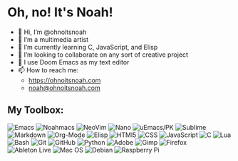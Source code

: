 # Oh, no! It's Noah!
- 👋 Hi, I’m @ohnoitsnoah
- 👀 I’m a multimedia artist
- 🌱 I’m currently learning C, JavaScript, and Elisp
- 💞️ I’m looking to collaborate on any sort of creative project
- 📝️ I use Doom Emacs as my text editor
- 📫 How to reach me:
   + https://ohnoitsnoah.com
   + noah@ohnoitsnoah.com
## My Toolbox:
![Emacs](https://img.shields.io/badge/Emacs-7f5ab6?style=for-the-badge&logo=GNU%20Emacs&logoColor=white)
![Noahmacs](https://img.shields.io/badge/Noahmacs-ffd95c?style=for-the-badge)
![NeoVim](https://img.shields.io/badge/NeoVim-E34F8?style=for-the-badge&logo=neovim&logoColor=white)
![Nano](https://img.shields.io/badge/GNU%20nano-8518F6?style=for-the-badge)
![uEmacs/PK](https://img.shields.io/badge/uEmacs/PK-FAFAED?style=for-the-badge&logo=GNU%20Emacs&logoColor=black)
![Sublime](https://img.shields.io/badge/Sublime%20Text-ff9800?style=for-the-badge&logo=Sublime%20Text&logoColor=white)
![Markdown](https://img.shields.io/badge/Markdown-000000?style=for-the-badge&logo=markdown&logoColor=white)
![Org-Mode](https://img.shields.io/badge/Org--Mode-77aa99?style=for-the-badge&logo=org&logoColor=white)
![Elisp](https://img.shields.io/badge/Elisp-blueviolet?style=for-the-badge&logo=GNU%20Emacs&logoColor=white)
![HTMl5](https://img.shields.io/badge/HTML5-E34F26?style=for-the-badge&logo=html5&logoColor=white)
![CSS](https://img.shields.io/badge/CSS3-1572b6?style=for-the-badge&logo=css3&logoColor=white)
![JavaScript](https://img.shields.io/badge/javascript-f7df1e?style=for-the-badge&logo=javascript&logoColor=black)
![C](https://img.shields.io/badge/C-00599C?style=for-the-badge&logo=c&logoColor=white)
![Lua](https://img.shields.io/badge/Lua-2C2D72?style=for-the-badge&logo=lua&logoColor=white)
![Bash](https://img.shields.io/badge/Bash-4eaa25?style=for-the-badge&logo=GNU%20Bash&logoColor=white)
![Git](https://img.shields.io/badge/GIT-E44C30?style=for-the-badge&logo=git&logoColor=white)
![GitHub](https://img.shields.io/badge/github-181717?style=for-the-badge&logo=github&logoColor=white)
![Python](https://img.shields.io/badge/Python-14354C?style=for-the-badge&logo=python&logoColor=white)
![Adobe](https://img.shields.io/badge/Adobe%20Creative%20Cloud-da1f26?style=for-the-badge&logo=Adobe%20Creative%20Cloud&logoColor=white)
![Gimp](https://img.shields.io/badge/Gimp-5c5543?style=for-the-badge&logo=gimp&logoColor=white)
![Firefox](https://img.shields.io/badge/Firefox-ff7139?style=for-the-badge&logo=firefox-browser&logoColor=white)
![Ableton Live](https://img.shields.io/badge/Ableton%20Live-000000?style=for-the-badge&logo=ableton%20live&logoColor=white)
![Mac OS](https://img.shields.io/badge/mac_OS-F2F4F9?style=for-the-badge&logo=apple&logoColor=black)
![Debian](https://img.shields.io/badge/debian-d70a53?style=for-the-badge&logo=debian&logoColor=white)
![Raspberry Pi](https://img.shields.io/badge/Raspberry%20Pi-a22846?style=for-the-badge&logo=raspberry-pi&logoColor=white)
